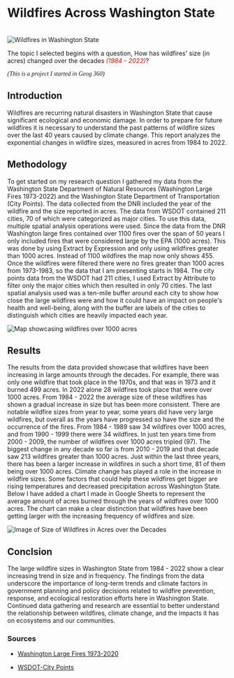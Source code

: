 # Wildfires Across Washington State

<br>![Wildfires in Washington State](https://www.wfpa.org/wp-content/uploads/2017/12/wildfire.jpg)

The topic I selected begins with a question, How has wildfires' size (in acres) changed over the decades <span style="color:red">*(1984 - 2022)*</span>?  

<span style="font-family:Times New Roman;">*(This is a project I started in Geog 360)*</span>

## Introduction
Wildfires are recurring natural disasters in Washington State that cause significant ecological and economic damage. In order to prepare for future wildfires it is necessary to understand the past patterns of wildfire sizes over the last 40 years caused by climate change. This report analyzes the exponential changes in wildfire sizes, measured in acres from 1984 to 2022.<br>

## Methodology
To get started on my research question I gathered my data from the Washington State Department of Natural Resources (Washington Large Fires 1973-2022) and the Washington State Department of Transportation (City Points). The data collected from the DNR included the year of the wildfire and the size reported in acres. The data from WSDOT contained 211 cities, 70 of which were categorized as major cities. To use this data, multiple spatial analysis operations were used. Since the data from the DNR Washington large fires contained over 1100 fires over the span of 50 years I only included fires that were considered large by the EPA (1000 acres). This was done by using Extract by Expression and only using wildfires greater than 1000 acres. Instead of 1100 wildfires the map now only shows 455. Once the wildfires were filtered there were no fires greater than 1000 acres from 1973-1983, so the data that I am presenting starts in 1984. The city points data from the WSDOT had 211 cities, I used Extract by Attribute to filter only the major cities which then resulted in only 70 cities. The last spatial analysis used was a ten-mile buffer around each city to show how close the large wildfires were and how it could have an impact on people's health and well-being, along with the buffer are labels of the cities to distinguish which cities are heavily impacted each year.<br>

![Map showcasing wildfires over 1000 acres](https://lh3.googleusercontent.com/pw/ADCreHcrGvQE9CbVQU00ldnniZHIYi-MqmxO__YRCshUoNiCHFVzlMQwqQ3vXMJwTCCiituzGztKjl6w5ph8umRxqczk16KLLh-8u1u50aQJXmTkwwbSEqNyFFbkJGY1qfR5P0HVKMS2t2mUIlMUKxMV5rwEadeYft0hNxwz0KTiOgPLuzD8vU23TJx9LeSZT9-ZjwrGx8HjRDhG5UbvjDgYQPGrjlLKoT66cmhPNGFON9BhbB7Kms626DmfRJkMUtEggMfGXTa3l7QZowp4HivpGfPUVETi-f48guQ-KjdnOKl4fkfu3HS25dx2qRaLwqKFV5Lad707t7g1enkL2bDVzVlZ9bCIvA3GGuAhRdLwECUanKcPqknQpnaWpe69nlVNB_LwESLE0qY0rAsu0UXGjst8mVVeybtMpk8ameZJJLOYzKz0GTlSh7Eu7wXAHpaFkFZW9KlerH_PiTpPnHoR5qfFAo0gmNoey2Vc5P18ZkhXYhaPKC_6dMJOeBLTxWj-ZAUzDLzwWoRVSA-Ps4sSMUCstWKuqucJPAb01ivx5STt6L2VLWZzmktxPoIpCAM1IZr81aGGUcKbWYc0xZnGz8RJqmNBPnXclOIm3hIpjKNNGGauwdcOlS7TJCJRsPcdJwv30yk8hoPwE2Tt-XpKaNo9C969FF9KtMqO_oeuh3TYprRnW4PYcoTUtPsInee9XdZJAV1z9rppiaRwPHuWyvH6_lg-1sA4kg5ZD0DYR3GuAuHDeGjpDncfKzeFSKGDnXAdxaTZdfRkojLf8JPg-ANqk1k_cpvk4O0HAqj_Gab4y1XUyl9jVpJyb8KVdSRcxYi7NhZgbUa8S6f0rjafhz-ns-9ZO2DBFJUXHwJvfJ23o7Cdc2dNO_VFSFJbkWKUDNnro_gHzPC9jDRwA7a1=w1996-h1412-s-no?authuser=0) 

## Results
The results from the data provided showcase that wildfires have been increasing in large amounts through the decades. For example, there was only one wildfire that took place in the 1970s, and that was in 1973 and it burned 499 acres. In 2022 alone 28 wildfires took place that were over 1000 acres. From 1984 - 2022 the average size of these wildfires has shown a gradual increase in size but has been more consistent.  There are notable wildfire sizes from year to year, some years did have very large wildfires, but overall as the years have progressed so have the size and the occurrence of the fires. From 1984 - 1989 saw 34 wildfires over 1000 acres, and from 1990 - 1999 there were 34 wildfires. In just ten years time from 2000 - 2009, the number of wildfires over 1000 acres tripled (97). The biggest change in any decade so far is from 2010 - 2019 and that decade saw 213 wildfires greater than 1000 acres. Just within the last three years, there has been a larger increase in wildfires in such a short time, 81 of them being over 1000 acres. Climate change has played a role in the increase in wildfire sizes. Some factors that could help these wildfires get bigger are rising temperatures and decreased precipitation across Washington State. Below I have added a chart I made in Google Sheets to represent the average amount of acres burned through the years of wildfires over 1000 acres. The chart can make a clear distinction that wildfires have been getting larger with the increasing frequency of wildfires and size. <br>

![Image of Size of Wildfires in Acres over the Decades](https://lh3.googleusercontent.com/pw/ADCreHcrtVtG9bwt_dm1wDEjObscgRXnq-rQeQrmZ4eHJz9zDWHsgzS_3Wo7IXx7CbQOMAeBjnDcbiJwkTeIsXUS48QN4w__xfsCd7b1SxKbctd0cUyElEytNf41E0l4wa6pD6MSWpjp3F06TJa5ljEQPN1JohhgpG-iaJRlLF-qcsW0GCMijNRkiLCu7HdUV01oJoA_WTlkBu5pEgAtw1CpjCatunnaXs8MBP-pvwt-v5HzUz_J7gVmazBFcVzMKpGELuXlPG7taaJmEubtf0zhxeuv7bRE-clMfDamXP5DRqF7fshoteP0yDavKkvh9VuwLndPLQF-BvaXOy0lV33pDj8dRiLHKOrNuyR4W3O4kBF13hnXgimd5k710FUW3n4I1vWeIBc70IyjjSBay_2tjAQP6psDHG4idLW38lXIJQ9c7u-1qN8xW8jXCF49J8welO0w5-fCEYlV4Hp5ub_RUivVAwquE0olyZw3r2X4XSQqXl706LvscAbwkhBjx274a5w0D6QP77tnZ2gyFQIy_eRBkSIkNNKPexGxY4p3vll1PoIyR2pE2fKIrEYVAabeW9gAK1ops3f4dIIrbQ5r8Zf3cNUM95Xj9hi1emOMegj9E_zrd84SK6SVB7B25nMst4NF3EFSirTzSd8dAx_UGr6i4oFK2DOz6PehJSd6L_HPoWSxhRxB5k0F5JzIJEtNqG4tT0DJ2hgPcvkC6Po3P2I1Vlh8glXEBqv5_tIBYqyjN7HWtG1zH7XIaryPwBZ83lRWiPBcQb4Hto8Egye2H4tpgcT2bHhiDx5T7ReRAPzoFiRluyYTwEbGYMIXYDOMv144hrMs30K0BBzNQo8LEnVeABBRBnMpcTJSwZGQhu1wV1ENLqjp0SMW1emcTBKvCAe2Hp07ureAuz17uN8Z=w1194-h734-s-no?authuser=0)


## Conclsion
The large wildfire sizes in Washington State from 1984 - 2022 show a clear increasing trend in size and in frequency. The findings from the data underscore the importance of long-term trends and climate factors in government planning and policy decisions related to wildfire prevention, response, and ecological restoration efforts here in Washington State. Continued data gathering and research are essential to better understand the relationship between wildfires, climate change, and the impacts it has on ecosystems and our communities.  


### Sources
<ul>

<li> 

[Washington Large Fires 1973-2020](https://data-wadnr.opendata.arcgis.com/datasets/wadnr::washington-large-fires-1973-2022/explore) </li>

<li>

[WSDOT-City Points](https://geo.wa.gov/datasets/cfc2b6503ecd45efa03052d7b9e28a95/about) </li>

<ul>



